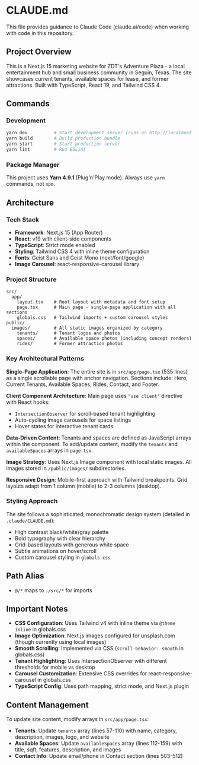 # CLAUDE.md

This file provides guidance to Claude Code (claude.ai/code) when working with code in this repository.

## Project Overview

This is a Next.js 15 marketing website for ZDT's Adventure Plaza - a local entertainment hub and small business community in Seguin, Texas. The site showcases current tenants, available spaces for lease, and former attractions. Built with TypeScript, React 19, and Tailwind CSS 4.

## Commands

### Development
```bash
yarn dev          # Start development server (runs on http://localhost:3000)
yarn build        # Build production bundle
yarn start        # Start production server
yarn lint         # Run ESLint
```

### Package Manager
This project uses **Yarn 4.9.1** (Plug'n'Play mode). Always use `yarn` commands, not `npm`.

## Architecture

### Tech Stack
- **Framework**: Next.js 15 (App Router)
- **React**: v19 with client-side components
- **TypeScript**: Strict mode enabled
- **Styling**: Tailwind CSS 4 with inline theme configuration
- **Fonts**: Geist Sans and Geist Mono (next/font/google)
- **Image Carousel**: react-responsive-carousel library

### Project Structure
```
src/
  app/
    layout.tsx    # Root layout with metadata and font setup
    page.tsx      # Main page - single-page application with all sections
    globals.css   # Tailwind imports + custom carousel styles
public/
  images/         # All static images organized by category
    tenants/      # Tenant logos and photos
    spaces/       # Available space photos (including concept renders)
    rides/        # Former attraction photos
```

### Key Architectural Patterns

**Single-Page Application**: The entire site is in `src/app/page.tsx` (535 lines) as a single scrollable page with anchor navigation. Sections include: Hero, Current Tenants, Available Spaces, Rides, Contact, and Footer.

**Client Component Architecture**: Main page uses `"use client"` directive with React hooks:
- `IntersectionObserver` for scroll-based tenant highlighting
- Auto-cycling image carousels for space listings
- Hover states for interactive tenant cards

**Data-Driven Content**: Tenants and spaces are defined as JavaScript arrays within the component. To add/update content, modify the `tenants` and `availableSpaces` arrays in `page.tsx`.

**Image Strategy**: Uses Next.js Image component with local static images. All images stored in `/public/images/` subdirectories.

**Responsive Design**: Mobile-first approach with Tailwind breakpoints. Grid layouts adapt from 1 column (mobile) to 2-3 columns (desktop).

### Styling Approach

The site follows a sophisticated, monochromatic design system (detailed in `.claude/CLAUDE.md`):
- High contrast black/white/gray palette
- Bold typography with clear hierarchy
- Grid-based layouts with generous white space
- Subtle animations on hover/scroll
- Custom carousel styling in `globals.css`

## Path Alias
- `@/*` maps to `./src/*` for imports

## Important Notes

- **CSS Configuration**: Uses Tailwind v4 with inline theme via `@theme inline` in globals.css
- **Image Optimization**: Next.js images configured for unsplash.com (though currently using local images)
- **Smooth Scrolling**: Implemented via CSS (`scroll-behavior: smooth` in globals.css)
- **Tenant Highlighting**: Uses IntersectionObserver with different thresholds for mobile vs desktop
- **Carousel Customization**: Extensive CSS overrides for react-responsive-carousel in globals.css
- **TypeScript Config**: Uses path mapping, strict mode, and Next.js plugin

## Content Management

To update site content, modify arrays in `src/app/page.tsx`:
- **Tenants**: Update `tenants` array (lines 57-110) with name, category, description, images, logo, and website
- **Available Spaces**: Update `availableSpaces` array (lines 112-159) with title, sqft, features, description, and images
- **Contact Info**: Update email/phone in Contact section (lines 503-512)
